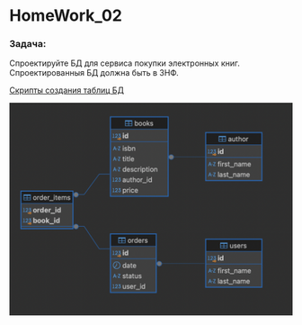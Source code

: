 # HomeWork_02

### Задача:
Спроектируйте БД для сервиса покупки электронных книг.
Спроектированныя БД должна быть в 3НФ.

[Скрипты создания таблиц БД](hw_02.sql)

![ER Диаграмма](ER_diagram.png)
